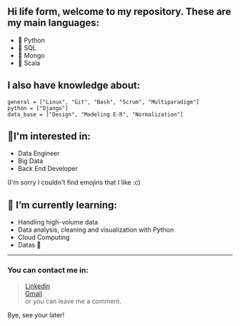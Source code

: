 ## Hi life form, welcome to my repository. These are my main languages:

* 🐍 Python
* 💾 SQL
* 🥬 Mongo
* 🧧 Scala

## I also have knowledge about:
~~~
general = ["Linux", "Git", "Bash", "Scrum", "Multiparadigm"]
python = ["Django"]
data_base = ["Design", "Modeling E-R", "Normalization"]
~~~
## 👀I'm interested in:
+ Data Engineer
+ Big Data
+ Back End Developer

(I'm sorry I couldn't find emojins that I like :c)

## 🌱 I’m currently learning:
+ Handling high-volume data
+ Data analysis, cleaning and visualization with Python
+ Cloud Computing
+ Datas 🥰 
---

### You can contact me in:
> [Linkedin](https://www.linkedin.com/in/ricardo-david-diaz/)  
[Gmail](richardddiaz98@gmail.com)  
 or you can leave me a comment.

Bye, see your later!
